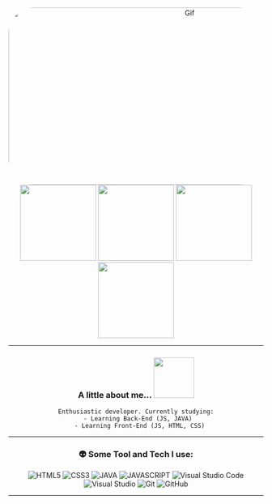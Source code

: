 <div align="center"> 
<img align="middle" alt="Gif" height="350" width="700" style="border-radius:50px;"  src"[https://steamuserimages-a.akamaihd.net/ugc/1661224712069230981/BFD6A13BBBF6F1A2A7FA6A6DA961E0700E98660A/?imw=1024&imh=576&ima=fit&impolicy=Letterbox&imcolor=%23000000&letterbox=true](https://steamuserimages-a.akamaihd.net/ugc/1661224712069230981/BFD6A13BBBF6F1A2A7FA6A6DA961E0700E98660A/?imw=1024&imh=576&ima=fit&impolicy=Letterbox&imcolor=%23000000&letterbox=true)">
</div>
<div align="center">
<img height="150em" src="https://github-profile-summary-cards.vercel.app/api/cards/profile-details?username=Serkushima&theme=radical"/> 
<img height="150em" src="https://github-readme-stats.vercel.app/api?username=Serkushima&show_icons=true&theme=radical&include_all_commits=true&count_private=false&hide_border=true"/> 
<img height="150em" src="https://github-readme-stats.vercel.app/api/top-langs/?username=Serkushima&layout=compact&langs_count=7&theme=radical&hide=Jupyter%20Notebook&hide_border=true"/>
<img height="150em" src="https://github-readme-streak-stats.herokuapp.com/?user=Serkushima&theme=radical&hide_border=true"/>
  
---

### A little about me...  <img src="https://media.giphy.com/media/0TtX2qqpxp3pIafzio/giphy.gif" width="80">
    Enthusiastic developer. Currently studying:
      - Learning Back-End (JS, JAVA) 
      - Learning Front-End (JS, HTML, CSS)
---

###  👽 Some Tool and Tech I use:      
![HTML5](https://img.shields.io/badge/html5-%23E34F26.svg?style=for-the-badge&logo=html5&logoColor=white)
![CSS3](https://img.shields.io/badge/css3-%231572B6.svg?style=for-the-badge&logo=css3&logoColor=white)
![JAVA](https://img.shields.io/badge/Java-ED8B00?style=for-the-badge&logo=java&logoColor=white)
![JAVASCRIPT](https://img.shields.io/badge/JavaScript-323330?style=for-the-badge&logo=javascript&logoColor=F7DF1E)
![Visual Studio Code](https://img.shields.io/badge/Visual%20Studio%20Code-0078d7.svg?style=for-the-badge&logo=visual-studio-code&logoColor=white)
![Visual Studio](https://img.shields.io/badge/Visual%20Studio-5C2D91.svg?style=for-the-badge&logo=visual-studio&logoColor=white)
![Git](https://img.shields.io/badge/git-%23F05033.svg?style=for-the-badge&logo=git&logoColor=white)
![GitHub](https://img.shields.io/badge/github-%23121011.svg?style=for-the-badge&logo=github&logoColor=white)

---
  
</div>
